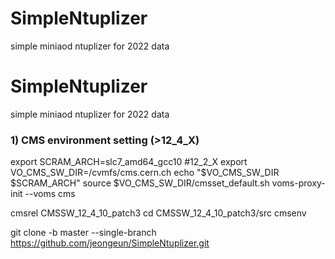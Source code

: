 # SimpleNtuplizer
simple miniaod ntuplizer for 2022 data
# SimpleNtuplizer
simple miniaod ntuplizer for 2022 data

### 1) CMS environment setting (>12_4_X)
export SCRAM_ARCH=slc7_amd64_gcc10 #12_2_X
export VO_CMS_SW_DIR=/cvmfs/cms.cern.ch
echo "$VO_CMS_SW_DIR $SCRAM_ARCH"
source $VO_CMS_SW_DIR/cmsset_default.sh
voms-proxy-init --voms cms

cmsrel CMSSW_12_4_10_patch3
cd CMSSW_12_4_10_patch3/src
cmsenv

git clone -b master --single-branch https://github.com/jeongeun/SimpleNtuplizer.git
